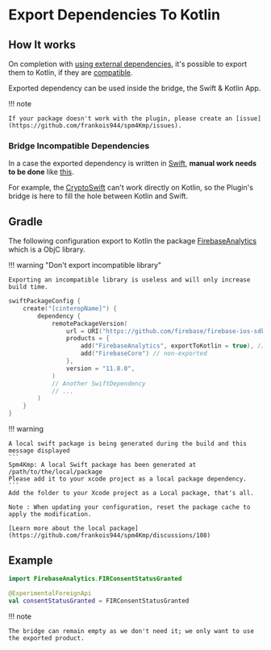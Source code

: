 # Export Dependencies To Kotlin

## How It works

On completion with [using external dependencies](bridgeWithDependencies.md), it's possible to export them to Kotlin, if they are [compatible](./section-help/faq.md#when-exporting-a-product-i-have-only-swift_typedefs-or-swift_-available-in-my-kotlin-code).

Exported dependency can be used inside the bridge, the Swift & Kotlin App.

!!! note

    If your package doesn't work with the plugin, please create an [issue](https://github.com/frankois944/spm4Kmp/issues).

### Bridge Incompatible Dependencies

In a case the exported dependency is written in [Swift](./section-help/faq.md), **manual work needs to be done** like [this](bridgeWithDependencies.md#example).

For example, the [CryptoSwift](https://github.com/krzyzanowskim/CryptoSwift) can't work directly on Kotlin, so the Plugin's bridge is here to fill the hole between Kotlin and Swift.

## Gradle

The following configuration export to Kotlin the package [FirebaseAnalytics](https://github.com/firebase/firebase-ios-sdk) which is a ObjC library.

!!! warning "Don't export incompatible library"

    Exporting an incompatible library is useless and will only increase build time.

``` kotlin title="build.gradle.kts"
swiftPackageConfig {
    create("[cinteropName]") {
        dependency {
            remotePackageVersion(
                url = URI("https://github.com/firebase/firebase-ios-sdk.git"),
                products = {
                    add("FirebaseAnalytics", exportToKotlin = true), // exported
                    add("FirebaseCore") // non-exported
                },
                version = "11.8.0",
            )
            // Another SwiftDependency
            // ...
        )
    }
}
```

!!! warning

    A local swift package is being generated during the build and this message displayed
    ```
    Spm4Kmp: A local Swift package has been generated at
    /path/to/the/local/package
    Please add it to your xcode project as a local package dependency.
    ```
    Add the folder to your Xcode project as a Local package, that's all.

    Note : When updating your configuration, reset the package cache to apply the modification.

    [Learn more about the local package](https://github.com/frankois944/spm4Kmp/discussions/108)

## Example

``` kotlin title="iosMain/kotlin/com/example/myKotlinFile.kt"
import FirebaseAnalytics.FIRConsentStatusGranted

@ExperimentalForeignApi
val consentStatusGranted = FIRConsentStatusGranted

```

!!! note

    The bridge can remain empty as we don't need it; we only want to use the exported product.
